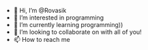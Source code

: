 - 👋 Hi, I’m @Rovasik
- 👀 I’m interested in programming
- 🌱 I’m currently learning programming))
- 💞️ I’m looking to collaborate on with all of you!
- 📫 How to reach me 

<!---
GABENKA/GABENKA is a ✨ special ✨ repository because its `README.md` (this file) appears on your GitHub profile.
You can click the Preview link to take a look at your changes.
--->
